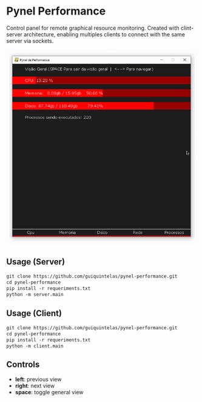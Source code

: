 # Pynel Performance

Control panel for remote graphical resource monitoring. Created with clint-server architecture, enabling multiples clients
to connect with the same server via sockets.

![Demo](static/pynel_performance_demo.gif)

Usage (Server)
---
```
git clone https://github.com/guiquintelas/pynel-performance.git
cd pynel-performance
pip install -r requeriments.txt
python -m server.main
```

Usage (Client)
---
```
git clone https://github.com/guiquintelas/pynel-performance.git
cd pynel-performance
pip install -r requeriments.txt
python -m client.main
```

Controls
---

- **left**: previous view
- **right**: next view
- **space**: toggle general view